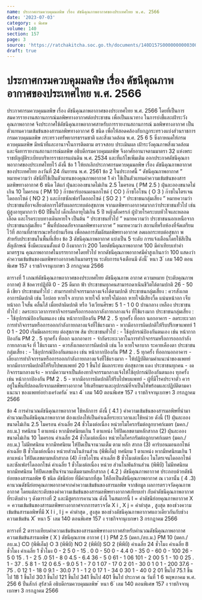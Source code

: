 ```yaml
---
name: ประกาศกรมควบคุมมลพิษ เรื่อง ดัชนีคุณภาพอากาศของประเทศไทย พ.ศ. 2566
date: '2023-07-03'
category: ง พิเศษ
volume: 140
section: 157
page: 3
source: 'https://ratchakitcha.soc.go.th/documents/140D157S0000000000300.pdf'
draft: true
---
```


# ประกาศกรมควบคุมมลพิษ เรื่อง ดัชนีคุณภาพอากาศของประเทศไทย พ.ศ. 2566

ประกาศกรมควบคุมมลพิษ เรื่อง ดัชนีคุณภาพอากาศของประเทศไทย พ.ศ. 2566 โดยที่เป็นการสมควรรายงานสถานการณ์มลพิษทางอากาศต่อประชาชน เพื่อเป็นแนวทาง ในการบ่งชี้และเฝ้าระวังคุณภาพอากาศ จึงประกาศใช้ดัชนีคุณภาพอากาศสาหรับการรายงานสถานการณ์ มลพิษทางอากาศ เป็นตัวแทนความเข้มข้นของสารมลพิษทางอากาศ 6 ชนิด เพื่อให้สอดคล้องกับกฎกระทรวงแบ่งส่วนราชการกรมควบคุมมลพิษ กระทรวงทรัพยากรธรรมชาติ และสิ่งแวดล้อม พ.ศ. 25 6 5 ซึ่งกาหนดให้กรมควบคุมมลพิษ มีหน้าที่และอานาจในการติดตาม ตรวจสอบ ประเมินผล เฝ้าระวังคุณภาพสิ่งแวดล้อม และจัดทารายงานสถานการณ์มลพิษ อธิบดีกรมควบคุมมลพิษ จึงอาศัยอานาจตามมาตรา 32 แห่งพระราชบัญญัติระเบียบบริหารราชการแผ่นดิน พ.ศ. 2534 และที่แก้ไขเพิ่มเติม ออกประกาศดัชนีคุณภา พอากาศของประเทศไทยไว้ ดังนี้ ข้อ 1 ให้ยกเลิกประกาศกรมควบคุมมลพิษ เรื่อง ดัชนีคุณภาพอากาศของประเทศไทย ลงวันที่ 24 กันยายน พ.ศ. 2561 ข้อ 2 ในประกาศนี้ “ ดัชนีคุณภาพอากาศ ” หมายความว่า ดัชนีที่ใช้เป็นตัวแทนของคุณภาพอากาศ 1 ค่า ใช้เป็นตัวแทนค่าความเข้มข้นของสารมลพิษทางอากาศ 6 ชนิด ได้แก่ ฝุ่นละอองขนาดไม่เกิน 2.5 ไมครอน ( PM 2.5 ) ฝุ่นละอองขนาดไม่เกิน 10 ไมครอน ( PM 10 ) ก๊าซคาร์บอนมอนอกไซด์ ( CO ) ก๊าซโอโซน ( O 3 ) ก๊าซไนโตรเจนไดออกไซด์ ( NO 2 ) และก๊าซซัลเฟอร์ไดออกไซด์ ( SO 2 ) “ ประชาชนกลุ่มเสี่ยง ” หมายความว่า ประชาชนที่อาจเสี่ยงต่อการได้รับผลกระทบต่อสุขภาพ จากมลพิษทางอากาศมากกว่าประชาชนทั่วไป เช่น ผู้สูงอายุมากกว่า 60 ปีขึ้นไป เด็กเล็กอายุไม่เกิน 5 ปี หญิงตั้งครรภ์ ผู้ป่วยโรคระบบหัวใจและหลอดเลือด และโรคระบบทางเดินหายใจ เป็นต้น “ ประชาชนทั่วไป ” หมายความว่า ประชาชนนอกเหนือจากประชาชนกลุ่มเสี่ยง “ พื้นที่ปลอดภัยจากมลพิษทางอากาศ ” หมายความว่า สถานที่หรือห้องที่จัดเตรียมไว้ที่ สถานที่สาธารณะหรือบ้านเรือน เพื่อลดการสัมผัสมลพิษทางอากาศ ลดผลกระทบต่อสุขภา พ สำหรับประชาชนในพื้นที่เสี่ยง ข้อ 3 ดัชนีคุณภาพอากาศ แบ่งเป็น 5 ระดับ การแจ้งเตือนโดยใช้สีเป็นสัญลักษณ์ ซึ่งมีคะแนนตั้งแต่ 0 ถึงมากกว่า 200 โดยดัชนีคุณภาพอากาศ 100 มีค่าเทียบเท่าค่ามาตรฐาน คุณภาพอากาศในบรรยากาศโดยทั่วไป หากดัชนีคุณภาพอากาศมีค่ำสูงเกินกว่า 100 แสดงว่า ค่าความเข้มข้นของมลพิษทางอากาศเกินมาตรฐาน ระดับการแจ้งเตือนมี ดังนี้ ้ หนา 3 ่ เลม 140 ตอนพิเศษ 157 ง ราชกิจจานุเบกษา 3 กรกฎาคม 2566

ตารางที่ 1 เกณฑ์ดัชนีคุณภาพอากาศของประเทศไทย ดัชนีคุณภาพ อากาศ ความหมาย (ระดับคุณภาพ อากาศ) สี ข้อควรปฏิบัติ 0 - 25 ดีมาก ฟ้า ประชาชนทุกคนสามารถดาเนินชีวิตได้ตามปกติ 26 - 50 ดี เขียว ประชาชนทั่วไป : สามารถทำกิจกรรมกลางแจ้งได้ตามปกติ ประชาชนกลุ่มเสี่ยง : ควรสังเกตอาการผิดปกติ เช่น ไอบ่อย หายใจ ลาบาก หายใจถี่ หายใจไม่ออก หายใจมีเสียงวี้ด แน่นหน้าอก เจ็บหน้าอก ใจสั่น คลื่นไส้ เมื่อยล้าผิดปกติ หรือ วิงเวียนศีรษะ 5 1 - 1 0 0 ปานกลาง เหลือง ประชาชนทั่วไป : ลดระยะเวลาการทากิจกรรมหรือการออกกาลังกายกลางแจ้ง ที่ใช้แรงมาก ประชาชนกลุ่มเสี่ยง : - ใช้อุปกรณ์ป้องกันตนเอง เช่น หน้ากากป้องกัน PM 2 . 5 ทุกครั้ง ที่ออก นอกอาคาร - ลดระยะเวลาการทำกิจกรรมหรือการออกกำลังกายกลางแจ้งที่ใช้แรงมาก - หากมีอาการผิดปกติให้รีบปรึกษาแพทย์ 1 0 1 - 200 เริ่มมีผลกระทบ ต่อสุขภาพ ส้ม ประชาชนทั่วไป : - ใช้อุปกรณ์ป้องกันตนเอง เช่น หน้ากากป้องกัน PM 2 . 5 ทุกครั้ง ที่ออก นอกอาคาร - จำกัดระยะเวลาในการทำกิจกรรมหรือการออกกำลังกายกลางแจ้ง ที่ ใช้แรงมาก - ควรสังเกตอาการผิดปกติ เช่น ไอ หายใจลาบาก ระคายเคืองตา ประชาชนกลุ่มเสี่ยง : - ใช้อุปกรณ์ป้องกันตนเอง เช่น หน้ากากป้องกัน PM 2 . 5 ทุกครั้ง ที่ออกนอกอาคาร - เลี่ยงการทำกิจกรรมหรือการออกกำลังกายกลางแจ้งที่ใช้แรงมาก - ให้ปฏิบัติตามคำแนะนำของแพทย์ หากมีอาการผิดปกติให้รีบไปพบแพทย์ 20 1 ขึ้นไป มีผลกระทบ ต่อสุขภาพ แดง ประชาชนทุกคน - งดกิจกรรมกลางแจ้ง - หากมีความจาเป็นต้องทากิจกรรมกลางแจ้งให้ใช้อุปกรณ์ป้องกันตนเอง ทุกครั้ง เช่น หน้ากากป้องกัน PM 2 . 5 - หากมีอาการผิดปกติให้รีบไปพบแพทย์ - ผู้ที่มีโรคประจาตัว ควร อยู่ในพื้นที่ปลอดภัยจากมลพิษทางอากาศ ให้เตรียมยาและอุปกรณ์ที่จาเป็นให้พร้อมและปฏิบัติตามคาแนะนา ของแพทย์อย่างเคร่งครัด ้ หนา 4 ่ เลม 140 ตอนพิเศษ 157 ง ราชกิจจานุเบกษา 3 กรกฎาคม 2566

ข้อ 4 การคำนวณดัชนีคุณภาพอากาศ ใช้หลักการ ดังนี้ ( 4.1 ) ค่าความเข้มข้นของสารมลพิษที่นำมาคำนวณเป็นดัชนีคุณภาพอากาศ ต้องแปลงให้เป็นค่าเฉลี่ยระยะเวลาและใช้หน่วย ดังนี้ (1) ฝุ่นละอองขนาดไม่เกิน 2.5 ไมครอน ค่าเฉลี่ย 24 ชั่วโมงต่อเนื่อง หน่วยไมโครกรัมต่อลูกบาศก์เมตร (มคก./ลบ.ม.) ทศนิยม 1 ตาแหน่ง หากมีทศนิยมเกิน 1 ตาแหน่ง ให้ปัดเลขตามหลักสากล (2) ฝุ่นละอองขนาดไม่เกิน 10 ไมครอน ค่าเฉลี่ย 24 ชั่วโมงต่อเนื่อง หน่วยไมโครกรัมต่อลูกบาศก์เมตร (มคก./ลบ.ม.) ไม่มีทศนิยม หากมีทศนิยม ให้ปัดเป็นจานวนเต็ม ตาม หลัก สากล (3) คาร์บอนมอนอกไซด์ ค่าเฉลี่ย 8 ชั่วโมงต่อเนื่อง หน่วยส่วนในล้านส่วน (พีพีเอ็ม) ทศนิยม 1 ตาแหน่ง หากมีทศนิยมเกิน 1 ตาแหน่ง ให้ปัดเลขตามหลักสากล (4) ก๊าซโอโซน ค่าเฉลี่ย 8 ชั่วโมงต่อเนื่อง ไนโตรเจนไดออกไซด์ และซัลเฟอร์ไดออกไซด์ ค่าเฉลี่ย 1 ชั่วโมงต่อเนื่อง หน่วย ส่วนในพันล้านส่วน (พีพีบี) ไม่มีทศนิยม หากมีทศนิยม ให้ปัดเลขเป็นจำนวนเต็มตามหลักสากล ( 4.2 ) ดัชนีคุณภาพอากาศ ประกอบด้วยดัชนีย่อยของสารมลพิษ 6 ชนิด ดัชนีย่อย ที่มีค่ามากที่สุด ให้ถือเป็นดัชนีคุณภาพอากาศ ณ เวลานั้น ( 4 .3) คานวณดัชนีย่อยคุณภาพอากาศจากค่าความเข้มข้นของสารมลพิษ จากข้อมูล ผลการตรวจวัดคุณภาพอากาศ โดยแต่ละระดับของค่าความเข้มข้นของสารมลพิษทางอากาศเทียบเท่า กับค่าดัชนีคุณภาพอากาศที่ระดับต่าง ๆ ดังตารางที่ 2 และมีสูตรการคานวณ ดังนี้ ในสมการนี้ I = ค่าดัชนีย่อยคุณภาพอากาศ X = ความเข้มข้นของสารมลพิษทางอากาศจากการตรวจวัด X i , X j = ค่าต่าสุด , สูงสุด ของช่วงความเข้มข้นสารมลพิษที่มี X I i , I j = ค่าต่าสุด , สูงสุด ของช่วงดัชนีคุณภาพอากาศแถวเดียวกันกับช่วงความเข้มข้น X ้ หนา 5 ่ เลม 140 ตอนพิเศษ 157 ง ราชกิจจานุเบกษา 3 กรกฎาคม 2566

ตารางที่ 2 ตารางเทียบค่าความเข้มข้นของสารมลพิษทางอากาศสำหรับคำนวณดัชนีคุณภาพอากาศ ความเข้มข้นสารมลพิษ ( X ) ดัชนีคุณภาพ อากาศ ( I ) PM 2.5 (มคก./ลบ.ม.) PM 10 (มคก./ลบ.ม.) CO (พีพีเอ็ม) O 3 (พีพีบี) NO 2 (พีพีบี) SO 2 (พีพีบี) ค่าเฉลี่ย 24 ชั่วโมง ค่าเฉลี่ย 8 ชั่วโมง ค่าเฉลี่ย 1 ชั่วโมง 0 - 2 5 0 - 15 . 0 0 - 50 0 - 4.4 0 - 35 0 - 60 0 - 100 26 - 5 0 15 . 1 - 2 5 .0 51 - 8 0 4.5 - 6.4 36 - 5 0 61 - 1 06 101 - 2 00 5 1 - 10 0 25 . 1 - 37 . 5 8 1 - 12 0 6.5 - 9.0 5 1 - 7 0 1 07 - 17 0 2 01 - 30 0 1 0 1 - 200 37.6 - 75 . 0 12 1 - 18 0 9.1 - 30.0 7 1 - 1 2 0 17 1 - 34 0 30 1 - 40 0 2 01 ขึ้นไป 75.1 ขึ้นไป 18 1 ขึ้นไป 30.1 ขึ้นไป 121 ขึ้นไป 341 ขึ้นไป 401 ขึ้นไป ประกาศ ณ วันที่ 1 6 พฤษภาคม พ.ศ. 256 6 ปิ่นสักก์ สุรัสวดี อธิบดีกรมควบคุมมลพิษ ้ หนา 6 ่ เลม 140 ตอนพิเศษ 157 ง ราชกิจจานุเบกษา 3 กรกฎาคม 2566
